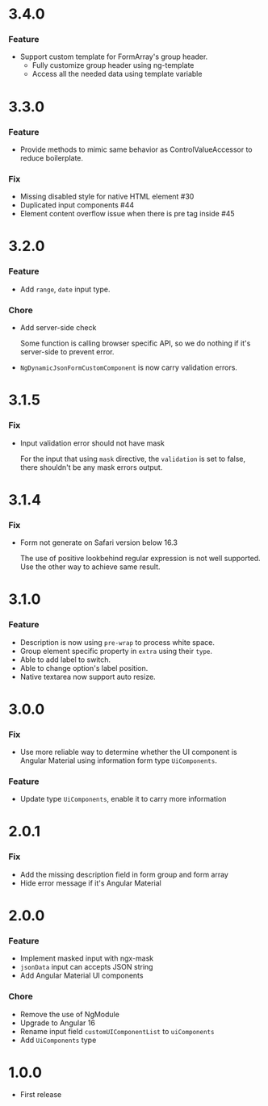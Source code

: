 # 3.4.0

### Feature

- Support custom template for FormArray's group header.
  - Fully customize group header using ng-template
  - Access all the needed data using template variable

# 3.3.0

### Feature

- Provide methods to mimic same behavior as ControlValueAccessor to reduce boilerplate.

### Fix

- Missing disabled style for native HTML element #30
- Duplicated input components #44
- Element content overflow issue when there is pre tag inside #45

# 3.2.0

### Feature

- Add `range`, `date` input type.

### Chore

- Add server-side check

  Some function is calling browser specific API, so we do nothing if it's server-side to prevent error.

- `NgDynamicJsonFormCustomComponent` is now carry validation errors.

# 3.1.5

### Fix

- Input validation error should not have mask

  For the input that using `mask` directive, the `validation` is set to false, there shouldn't be any mask errors output.

# 3.1.4

### Fix

- Form not generate on Safari version below 16.3

  The use of positive lookbehind regular expression is not well supported. Use the other way to achieve same result.

# 3.1.0

### Feature

- Description is now using `pre-wrap` to process white space.
- Group element specific property in `extra` using their `type`.
- Able to add label to switch.
- Able to change option's label position.
- Native textarea now support auto resize.

# 3.0.0

### Fix

- Use more reliable way to determine whether the UI component is Angular Material using information form type `UiComponents`.

### Feature

- Update type `UiComponents`, enable it to carry more information

# 2.0.1

### Fix

- Add the missing description field in form group and form array
- Hide error message if it's Angular Material

# 2.0.0

### Feature

- Implement masked input with ngx-mask
- `jsonData` input can accepts JSON string
- Add Angular Material UI components

### Chore

- Remove the use of NgModule
- Upgrade to Angular 16
- Rename input field `customUIComponentList` to `uiComponents`
- Add `UiComponents` type

# 1.0.0

- First release
